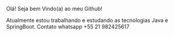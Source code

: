 Olá! Seja bem Vindo(a) ao meu Github! 

Atualmente estou trabalhando e estudando as tecnologias Java e SpringBoot.
Contato whatsapp +55 21 982425617
